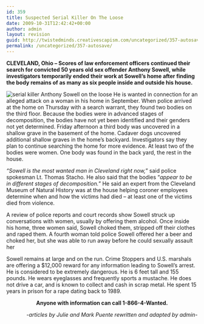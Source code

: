 ```yaml
---
id: 359
title: Suspected Serial Killer On The Loose
date: 2009-10-31T12:42:42+00:00
author: admin
layout: revision
guid: http://twistedminds.creativescapism.com/uncategorized/357-autosave/
permalink: /uncategorized/357-autosave/
---
```

<p class="dropcap-first">
  <strong>CLEVELAND, Ohio &#8211; Scores of law enforcement officers continued their search for convicted 50 years old sex offender Anthony Sowell, while investigators temporarily ended their work at Sowell&#8217;s home after finding the body remains of as many as six people inside and outside his house.</strong>
</p>

<img class="left" title="Anthony Sowell photo" src="img/post/anthony-sowell.jpg" alt="serial killer Anthony Sowell on the loose" /> He is wanted in connection for an alleged attack on a woman in his home in September. When police arrived at the home on Thursday with a search warrant, they found two bodies on the third floor. Because the bodies were in advanced stages of decomposition, the bodies have not yet been identified and their genders not yet determined. Friday afternoon a third body was uncovered in a shallow grave in the basement of the home. Cadaver dogs uncovered additional shallow graves in the home&#8217;s backyard. Investigators say they plan to continue searching the home for more evidence. At least two of the bodies were women. One body was found in the back yard, the rest in the house.

_&#8220;Sowell is the most wanted man in Cleveland right now,_&#8221; said police spokesman Lt. Thomas Stacho. He also said that the bodies &#8220;_appear to be in different stages of decomposition._&#8221; He said an expert from the Cleveland Museum of Natural History was at the house helping coroner employees determine when and how the victims had died &#8211; at least one of the victims died from violence.

A review of police reports and court records show Sowell struck up conversations with women, usually by offering them alcohol. Once inside his home, three women said, Sowell choked them, stripped off their clothes and raped them. A fourth woman told police Sowell offered her a beer and choked her, but she was able to run away before he could sexually assault her

Sowell remains at large and on the run. Crime Stoppers and U.S. marshals are offering a $12,000 reward for any information leading to Sowell&#8217;s arrest. He is considered to be extremely dangerous. He is 6 feet tall and 155 pounds. He wears eyeglasses and frequently sports a mustache. He does not drive a car, and is known to collect and cash in scrap metal. He spent 15 years in prison for a rape dating back to 1989.

<p style="text-align: center;">
  <strong>Anyone with information can call 1-866-4-Wanted. </strong>
</p>

<p style="text-align: right;">
  <em>-articles by Julie and Mark Puente rewritten and adapted by admin-</em>
</p>